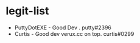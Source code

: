 # legit-list

* PuttyDotEXE - Good Dev . putty#2396
* Curtis - Good dev verux.cc on top. curtis#0299
